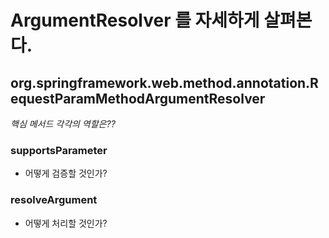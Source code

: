 # ArgumentResolver 를 자세하게 살펴본다.

## org.springframework.web.method.annotation.RequestParamMethodArgumentResolver

*핵심 메서드 각각의 역할은??*

### supportsParameter

- 어떻게 검증할 것인가?

### resolveArgument

- 어떻게 처리할 것인가?
